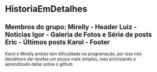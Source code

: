 # HistoriaEmDetalhes
Membros do grupo:
Mirelly - Header
Luiz - Noticias
Igor - Galeria de Fotos e Série de posts
Eric - Últimos posts
Karol - Footer
-
Karol e Mirelly ambas tem dificuldade na programação, por isso nós decidimos dar tarefas um pouco mais simples, mas priorizando o aprendizado delas sobre o github.
